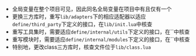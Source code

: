 - 全局变量在整个项目可见，因此同名全局变量在项目中有且仅有一个
- 更换三方库时，重写`lib/adapters`下的相应适配器以适应`define/third_party`下定义的接口，在`lib/init.lua`中核查
- 重写工具集时，需要适应`define/internal/utils`下定义的接口，在``中核查
- 重写模块时，需要适应`define/internal/modules`下定义的接口，在``中核查
- 特别地，更改class三方库时，核查文件位于`lib/class.lua`